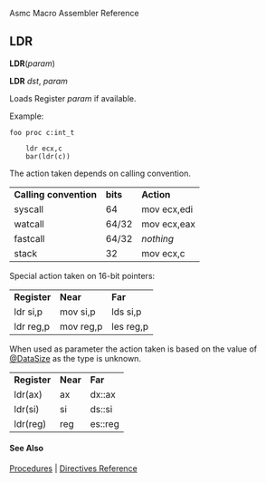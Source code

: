 Asmc Macro Assembler Reference

## LDR

**LDR**(_param_)

**LDR** _dst_, _param_

Loads Register _param_ if available.

Example:

```
foo proc c:int_t

    ldr ecx,c
    bar(ldr(c))
```

The action taken depends on calling convention.

<table>
<tr><td><b>Calling convention</b></td><td><b>bits</b></td><td><b>Action</b></td></tr>
<tr><td>syscall</td><td>64</td><td>mov ecx,edi</td></tr>
<tr><td>watcall</td><td>64/32</td><td>mov ecx,eax</td></tr>
<tr><td>fastcall</td><td>64/32</td><td><i>nothing</i></td></tr>
<tr><td>stack</td><td>32</td><td>mov ecx,c</td></tr>
</table>

Special action taken on 16-bit pointers:

<table>
<tr><td><b>Register</b></td><td><b>Near</b></td><td><b>Far</b></td></tr>
<tr><td>ldr si,p</td><td>mov si,p</td><td>lds si,p</td></tr>
<tr><td>ldr reg,p</td><td>mov reg,p</td><td>les reg,p</td></tr>
</table>

When used as parameter the action taken is based on the value of [@DataSize](../symbol/at-datasize.md) as the type is unknown.

<table>
<tr><td><b>Register</b></td><td><b>Near</b></td><td><b>Far</b></td></tr>
<tr><td>ldr(ax)</td><td>ax</td><td>dx::ax</td></tr>
<tr><td>ldr(si)</td><td>si</td><td>ds::si</td></tr>
<tr><td>ldr(reg)</td><td>reg</td><td>es::reg</td></tr>
</table>

#### See Also

[Procedures](procedures.md) | [Directives Reference](readme.md)
